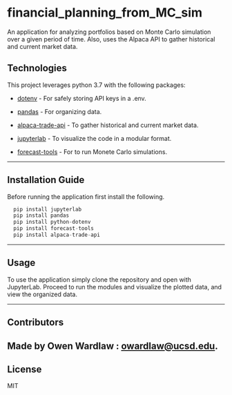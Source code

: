 # financial_planning_from_MC_sim
An application for analyzing portfolios based on Monte Carlo simulation over a given period of time. Also, uses the Alpaca API to gather historical and current market data. 


## Technologies

This project leverages python 3.7 with the following packages:

* [dotenv](https://pypi.org/project/python-dotenv/) - For safely storing API keys in a .env.

* [pandas](https://github.com/pandas-dev/pandas) - For organizing data.

* [alpaca-trade-api](https://pypi.org/project/alpaca-trade-api/) - To gather historical and current market data. 

* [jupyterlab](https://jupyter.org/install.html) - To visualize the code in a modular format. 

* [forecast-tools](https://pypi.org/project/forecast-tools/) - For to run Monete Carlo simulations.  

---

## Installation Guide

Before running the application first install the following.

```python
  pip install jupyterlab
  pip install pandas
  pip install python-dotenv
  pip install forecast-tools
  pip install alpaca-trade-api
```

---

## Usage


To use the application simply clone the repository and open with JupyterLab. Proceed to run the modules and visualize the plotted data, and view the organized data. 



---

## Contributors

Made by Owen Wardlaw : owardlaw@ucsd.edu.
---

## License

MIT
